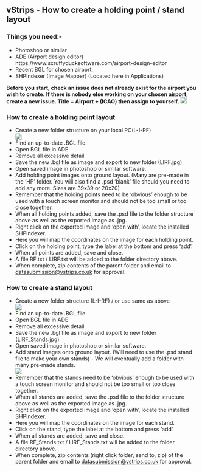 <h2><b>vStrips - How to create a holding point / stand layout</b></h2>

<h3>Things you need:-</h3>

<ul>
  <li>Photoshop or similar</li>
  <li>ADE (Airport design editor) https://www.scruffyducksoftware.com/airport-design-editor</li>
  <li>Recent BGL for chosen airport.</li> 
  <li>SHPIndexer (Image Mapper) (Located here in Applications)</li> 
</ul>


<b>Before you start, check an issue does not already exist for the airport you wish to create.</b>
<b>If there is nobody else working on your chosen airport, create a new issue. Title = Airport + (ICAO) then assign to yourself.</b>
<img src="https://i.imgur.com/EMfNdJT.png">

<h3><b>How to create a holding point layout</b></h3>

<ul>
  <li>Create a new folder structure on your local PC(L-I-RF)</li>
  <img src="https://i.imgur.com/jmoQpRN.png">
  <li>Find an up-to-date .BGL file. </li>
  <li>Open BGL file in ADE</li>
  <li>Remove all excessive detail</li>
  <li>Save the new .bgl file as image and export to new folder (LIRF.jpg)</li>
  <li>Open saved image in photoshop or similar software.</li>
  <li>Add holding point images onto ground layout. (Many are pre-made in the ‘HP’ folder. You will also find a .psd ‘blank’ file should you need to add any more. Sizes are 39x39 or 20x20)</li>
  <li>Remember that the holding points need to be ‘obvious’ enough to be used with a touch screen monitor and should not be too small or too close together.</li>
  <li>When all holding points added, save the .psd file to the folder structure above as well as the exported image as .jpg.</li>
  <li>Right click on the exported image and ‘open with’, locate the installed SHPIndexer. </li>
  <li>Here you will map the coordinates on the image for each holding point.</li>
  <li>Click on the holding point, type the label at the bottom and press ‘add’.</li>
  <li>When all points are added, save and close.</li>
  <li>A file RF.txt / LIRF.txt will be added to the folder directory above. </li>
  <li>When complete, zip contents of the parent folder and email to <a href="mailto:datasubmission@vstrips.co.uk?subject=Data Submission">datasubmission@vstrips.co.uk</a> for approval.</li>
</ul>

<h3><b>How to create a stand layout</b></h3>

<ul>
  <li>Create a new folder structure (L-I-RF) / or use same as above</li>
  <img src="https://i.imgur.com/jmoQpRN.png">
  <li>Find an up-to-date .BGL file. </li>
  <li>Open BGL file in ADE</li>
  <li>Remove all excessive detail</li>
  <li>Save the new .bgl file as image and export to new folder (LIRF_Stands.jpg)</li>
  <li>Open saved image in photoshop or similar software.</li>
  <li>Add stand images onto ground layout. (Will need to use the .psd stand file to make your own stands) - We will eventually add a folder with many pre-made stands.</li>
  <img src="https://i.imgur.com/JWA9QXA.png">
  <li>Remember that the stands need to be ‘obvious’ enough to be used with a touch screen monitor and should not be too small or too close together.</li>
  <li>When all stands are added, save the .psd file to the folder structure above as well as the exported image as .jpg.</li>
  <li>Right click on the exported image and ‘open with’, locate the installed SHPIndexer. </li>
  <li>Here you will map the coordinates on the image for each stand.</li>
  <li>Click on the stand, type the label at the bottom and press ‘add’.</li>
  <li>When all stands are added, save and close.</li>
  <li>A file RF_Stands.txt / LIRF_Stands.txt will be added to the folder directory above. </li>
  <li>When complete, zip contents (right click folder, send to, zip) of the parent folder and email to <a href="mailto:datasubmission@vstrips.co.uk?subject=Data Submission">datasubmission@vstrips.co.uk</a> for approval.</li>
</ul>





